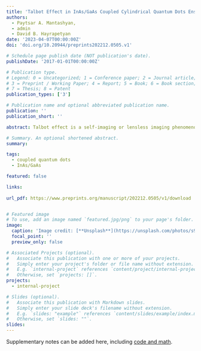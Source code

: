 ```yaml
---
title: 'Talbot Effect in InAs/GaAs Coupled Cylindrical Quantum Dots Ensemble'
authors:
  - Paytsar A. Mantashyan,
  - admin
  - David B. Hayrapetyan
date: '2023-04-07T00:00:00Z'
doi: 'doi.org/10.20944/preprints202212.0505.v1'

# Schedule page publish date (NOT publication's date).
publishDate: '2017-01-01T00:00:00Z'

# Publication type.
# Legend: 0 = Uncategorized; 1 = Conference paper; 2 = Journal article;
# 3 = Preprint / Working Paper; 4 = Report; 5 = Book; 6 = Book section;
# 7 = Thesis; 8 = Patent
publication_types: ['3']

# Publication name and optional abbreviated publication name.
publication: ''
publication_short: ''

abstract: Talbot effect is a self-imaging or lensless imaging phenomenon of a periodic grating illuminated by a collimated light beam at regular distances from the grating. Research on the Talbot effect has recently made significant strides thanks to the quick development of optical superlattices. The emergence of various applications of this effect in fields such as optics, acoustics, X-ray, plasmonics, and information processing has led to the increasing importance of obtaining a Talbot carpet with the use of different structures. In this paper, we investigate the Talbot effect that originates from the tunneling effect between an ensemble of vertically coupled cylindrical quantum dots (QDs). The Talbot carpet can be manipulated by changing the parameters of the QD system. In the current paper, two modified Pöschl-Teller potentials were used to model the QDs ensemble. The exciton’s lifetime and tunneling time’s dependence on the first QD’s potential half-width is found for a fixed value of the external electric field. The nonlinear changes in the refractive index and absorption spectrum dependent on the tunneling effect are obtained. Afterward, the Talbot carpet formation is investigated, particularly the dependences of the formed periodic wavefront’s visibility on medium length, coupling field’s strength, and tunneling parameter. Finally, we have observed the intensity distribution of the diffraction field at Talbot half-distance.

# Summary. An optional shortened abstract.
summary: 

tags:
  - coupled quantum dots
  - InAs/GaAs

featured: false

links:
  
url_pdf: https://www.preprints.org/manuscript/202212.0505/v1/download


# Featured image
# To use, add an image named `featured.jpg/png` to your page's folder.
image:
  caption: 'Image credit: [**Unsplash**](https://unsplash.com/photos/s9CC2SKySJM)'
  focal_point: ''
  preview_only: false

# Associated Projects (optional).
#   Associate this publication with one or more of your projects.
#   Simply enter your project's folder or file name without extension.
#   E.g. `internal-project` references `content/project/internal-project/index.md`.
#   Otherwise, set `projects: []`.
projects:
  - internal-project

# Slides (optional).
#   Associate this publication with Markdown slides.
#   Simply enter your slide deck's filename without extension.
#   E.g. `slides: "example"` references `content/slides/example/index.md`.
#   Otherwise, set `slides: ""`.
slides:
---
```


Supplementary notes can be added here, including [code and math](https://wowchemy.com/docs/content/writing-markdown-latex/).
